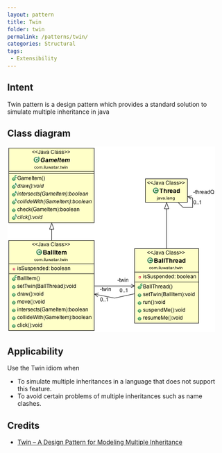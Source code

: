 ```yaml
---
layout: pattern
title: Twin
folder: twin
permalink: /patterns/twin/
categories: Structural
tags:
 - Extensibility
---
```


## Intent
Twin pattern is a design pattern which provides a standard solution to simulate multiple
inheritance in java

## Class diagram
![alt text](./etc/twin.png "Twin")

## Applicability
Use the Twin idiom when

* To simulate multiple inheritances in a language that does not support this feature.
* To avoid certain problems of multiple inheritances such as name clashes.

## Credits

* [Twin – A Design Pattern for Modeling Multiple Inheritance](http://www.ssw.uni-linz.ac.at/Research/Papers/Moe99/Paper.pdf)
